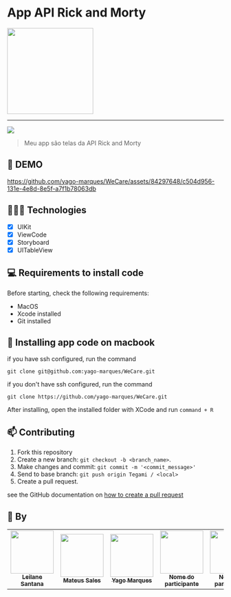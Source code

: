 # App API Rick and Morty

<img width="200" src="https://github.com/LeilaAvL27/MeuPrimeiroAppiOS/assets/144180525/f279cd1b-b07a-4c1b-9573-f20721f18938">

<hr>

<img src="https://img.shields.io/badge/Swift-FA7343?style=for-the-badge&logo=swift&logoColor=white">

> Meu app são telas da API Rick and Morty

## 🎥 DEMO
https://github.com/yago-marques/WeCare/assets/84297648/c504d956-131e-4e8d-8e5f-a7f1b78063db

## 👩🏾‍💻 Technologies
- [x] UIKit
- [x] ViewCode
- [x] Storyboard
- [x] UITableView

## 💻 Requirements to install code

Before starting, check the following requirements:
* MacOS
* Xcode installed
* Git installed

## 🚀 Installing app code on macbook

if you have ssh configured, run the command
```
git clone git@github.com:yago-marques/WeCare.git
```
if you don't have ssh configured, run the command
```
git clone https://github.com/yago-marques/WeCare.git
```

After installing, open the installed folder with XCode and run `command + R`

## 📫 Contributing
1. Fork this repository
2. Create a new branch: `git checkout -b <branch_name>`.
3. Make changes and commit: `git commit -m '<commit_message>'`
4. Send to base branch: `git push origin Tegami / <local>`
5. Create a pull request.

see the GitHub documentation on [how to create a pull request](https://help.github.com/en/github/collaborating-with-issues-and-pull-requests/creating-a-pull-request)

## 🤝 By

<table>
  <tr>
    <td align="center">
      <a href="https://github.com/LeilaAvL27">
        <img src="https://avatars.githubusercontent.com/u/144180525?v=4" width="100px;"/><br>
        <sub>
          <b>Leilane Santana</b>
        </sub>
      </a>
    </td>
     <td align="center">
      <a href="https://github.com/MateuSales">
        <img src="https://avatars.githubusercontent.com/u/13785900?v=4" width="100px;"/><br>
        <sub> 
          <b>Mateus Sales</b>
        </sub>
      </a>
    </td>
     <td align="center">
      <a href="https://github.com/yago-marques">
        <img src="https://avatars.githubusercontent.com/u/84297648?v=4" width="100px;"/><br>
        <sub>
          <b>Yago Marques</b>
        </sub>
      </a>
    </td>
     <td align="center">
      <a href="link do github do participante">
        <img src="link da imagem do github do participante" width="100px;"/><br>
        <sub>
          <b>Nome do participante</b>
        </sub>
      </a>
    </td>
     <td align="center">
      <a href="link do github do participante">
        <img src="link da imagem do github do participante" width="100px;"/><br>
        <sub>
          <b>Nome do participante</b>
        </sub>
      </a>
    </td>
  </tr>
</table>

